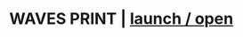 # WAVES PRINT | [launch / open](https://github.com/romana31f/dsii-2016-unirsm.github.io/blob/master/p5/10print/romana31f/index.html)
